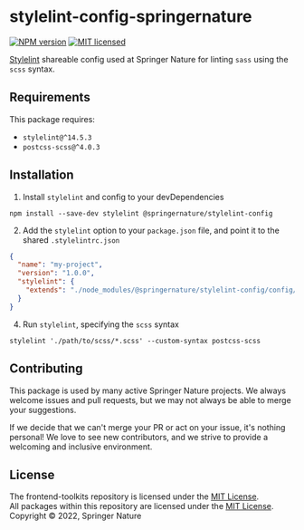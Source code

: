 # stylelint-config-springernature
[![NPM version](badge-npm)](info-npm)
[![MIT licensed][badge-license]][info-license]

[Stylelint](https://stylelint.io/) shareable config used at Springer Nature for linting `sass` using the `scss` syntax.

## Requirements

This package requires:
- `stylelint@^14.5.3`
- `postcss-scss@^4.0.3`

## Installation

1. Install `stylelint` and config to your devDependencies
```
npm install --save-dev stylelint @springernature/stylelint-config
```

2. Add the `stylelint` option to your `package.json` file, and point it to the shared `.stylelintrc.json`

```json
{
  "name": "my-project",
  "version": "1.0.0",
  "stylelint": {
    "extends": "./node_modules/@springernature/stylelint-config/config/.stylelintrc.json"
  }
}
```

4. Run `stylelint`, specifying the `scss` syntax

```
stylelint './path/to/scss/*.scss' --custom-syntax postcss-scss
```

## Contributing

This package is used by many active Springer Nature projects. We always welcome issues and pull requests, but we may not always be able to merge your suggestions.

If we decide that we can't merge your PR or act on your issue, it's nothing personal! We love to see new contributors, and we strive to provide a welcoming and inclusive environment.

## License

The frontend-toolkits repository is licensed under the [MIT License][info-license].    
All packages within this repository are licensed under the [MIT License][info-license].    
Copyright &copy; 2022, Springer Nature

[info-license]: LICENCE
[badge-license]: https://img.shields.io/badge/license-MIT-blue.svg
[info-npm]: https://www.npmjs.org/package/%40springernature%2Fstylelint-config
[badge-npm]: http://img.shields.io/npm/v/%40springernature%2Fstylelint-config.svg

